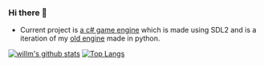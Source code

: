 ### Hi there 👋

- Current project is <a href="https://github.com/willmexe/Game-Engine-CS/">a c# game engine</a> which is made using SDL2 and is a iteration of my <a href="https://github.com/willmexe/Game-Engine/">old engine</a> made in python.

[![willm's github stats](https://github-readme-stats.vercel.app/api?username=willmexe&show_icons=true&theme=tokyonight)](https://github.com/anuraghazra/github-readme-stats)
[![Top Langs](https://github-readme-stats.vercel.app/api/top-langs/?username=willmexe&layout=compact&show_icons=true&theme=tokyonight)](https://github.com/anuraghazra/github-readme-stats)
